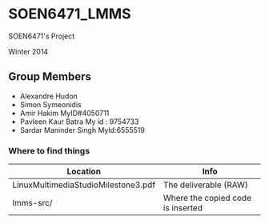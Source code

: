 SOEN6471_LMMS
=============

SOEN6471's Project

Winter 2014

Group Members
---------------
- Alexandre Hudon
- Simon Symeonidis
- Amir Hakim MyID#4050711
- Pavleen Kaur Batra My id : 9754733
- Sardar Maninder Singh MyId:6555519

### Where to find things

Location                             | Info
------------------------------------ | ----------------------------------------
LinuxMultimediaStudioMilestone3.pdf  | The deliverable (RAW)
lmms-src/                            | Where the copied code is inserted
